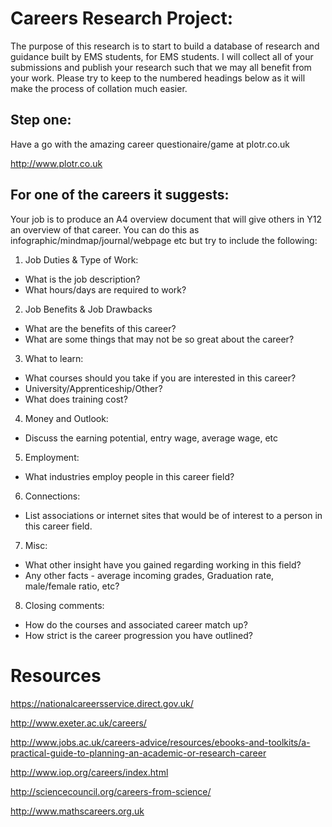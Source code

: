 
# Careers Research Project:
The purpose of this research is to start to build a database of research and guidance built by EMS students, for EMS students. I will collect all of your submissions and publish your research such that we may all benefit from your work.
Please try to keep to the numbered headings below as it will make the process of collation much easier.

## Step one:
Have a go with the amazing career questionaire/game at plotr.co.uk 

<http://www.plotr.co.uk>


## For one of the careers it suggests:

Your job is to produce an A4 overview document that will give others in Y12 an overview of that career. You can do this as infographic/mindmap/journal/webpage etc but try to include the following:

1. Job Duties & Type of Work: 
  - What is the job description?
  - What hours/days are required to work?
    
2. Job Benefits & Job Drawbacks
  - What are the benefits of this career?
  - What are some things that may not be so great about the career?
    
3. What to learn: 
  - What courses should you take if you are interested in this career? 
  - University/Apprenticeship/Other?
  - What does training cost?
4. Money and Outlook: 
  - Discuss the earning potential, entry wage, average wage, etc
5. Employment: 
  - What industries employ people in this career field?
6. Connections: 
  - List associations or internet sites that would be of interest to a person in this career field. 
7. Misc: 
  - What other insight have you gained regarding working in this field?
  - Any other facts - average incoming grades, Graduation rate, male/female ratio, etc?
8. Closing comments:
  - How do the courses and associated career match up? 
  - How strict is the career progression you have outlined?


# Resources

<https://nationalcareersservice.direct.gov.uk/>

<http://www.exeter.ac.uk/careers/>

<http://www.jobs.ac.uk/careers-advice/resources/ebooks-and-toolkits/a-practical-guide-to-planning-an-academic-or-research-career>

<http://www.iop.org/careers/index.html>

<http://sciencecouncil.org/careers-from-science/>

<http://www.mathscareers.org.uk>



